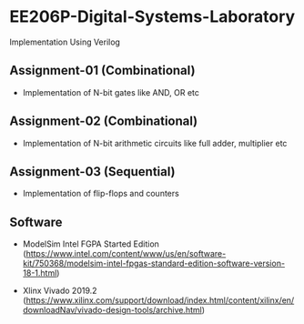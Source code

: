 # EE206P-Digital-Systems-Laboratory
Implementation Using Verilog
## Assignment-01 (Combinational)
- Implementation of N-bit gates like AND, OR etc

## Assignment-02 (Combinational)
- Implementation of N-bit arithmetic circuits like full adder, multiplier etc

## Assignment-03 (Sequential)
- Implementation of flip-flops and counters

## Software 
- ModelSim Intel FGPA Started Edition (https://www.intel.com/content/www/us/en/software-kit/750368/modelsim-intel-fpgas-standard-edition-software-version-18-1.html)

- Xlinx Vivado 2019.2 (https://www.xilinx.com/support/download/index.html/content/xilinx/en/downloadNav/vivado-design-tools/archive.html)

